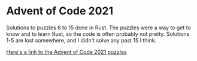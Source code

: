# Advent of Code 2021
Solutions to puzzles 6 to 15 done in Rust. The puzzles were a way to get to know and to learn Rust, so the code is often probably not pretty. Solutions 1-5 are lost somewhere, and I didn't solve any past 15 I think.

[Here's a link to the Advent of Code 2021 puzzles](https://adventofcode.com/2021)